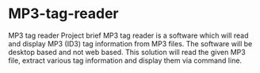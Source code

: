 # MP3-tag-reader
MP3 tag reader Project brief MP3 tag reader is a software which will read and display MP3 (ID3) tag information from MP3 files. The software will be desktop based and not web based. This solution will read the given MP3 file, extract various tag information and display them via command line.

